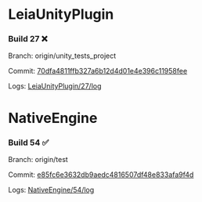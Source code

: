 # LeiaUnityPlugin
### Build 27 :x:

Branch: origin/unity_tests_project

Commit: [70dfa4811ffb327a6b12d4d01e4e396c11958fee](https://github.com/LeiaInc/LeiaUnityPlugin/commit/70dfa4811ffb327a6b12d4d01e4e396c11958fee)

Logs: [LeiaUnityPlugin/27/log](LeiaUnityPlugin/27/log)




# NativeEngine
### Build 54 :white_check_mark:

Branch: origin/test

Commit: [e85fc6e3632db9aedc4816507df48e833afa9f4d](https://github.com/LeiaInc/NativeEngine/commit/e85fc6e3632db9aedc4816507df48e833afa9f4d)

Logs: [NativeEngine/54/log](NativeEngine/54/log)





